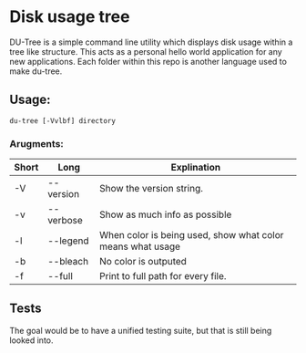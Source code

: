 # Disk usage tree

DU-Tree is a simple command line utility which displays disk usage within a tree like structure.  This acts as a personal hello world application for any new applications.  Each folder within this repo is another language used to make du-tree.

## Usage:

`du-tree [-Vvlbf] directory`

### Arugments:

Short | Long | Explination
--- | --- | --- |
-V | --version | Show the version string.
-v | --verbose | Show as much info as possible
-l | --legend | When color is being used, show what color means what usage
-b | --bleach | No color is outputed
-f | --full | Print to full path for every file.

## Tests

The goal would be to have a unified testing suite, but that is still being looked into.

